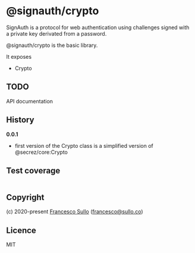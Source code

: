 # @signauth/crypto

SignAuth is a protocol for web authentication using challenges signed with a private key derivated from a password.

@signauth/crypto is the basic library.

It exposes 
* Crypto


## TODO

API documentation

## History

__0.0.1__
* first version of the Crypto class is a simplified version of @secrez/core:Crypto  


## Test coverage

```

```


## Copyright

(c) 2020-present [Francesco Sullo](https://francesco.sullo.co) (<francesco@sullo.co>)

## Licence

MIT
